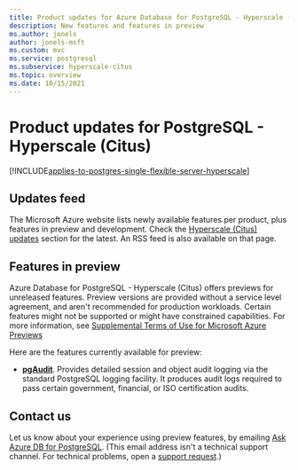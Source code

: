 ```yaml
---
title: Product updates for Azure Database for PostgreSQL - Hyperscale (Citus)
description: New features and features in preview
ms.author: jonels
author: jonels-msft
ms.custom: mvc
ms.service: postgresql
ms.subservice: hyperscale-citus
ms.topic: overview
ms.date: 10/15/2021
---
```


# Product updates for PostgreSQL - Hyperscale (Citus)

[!INCLUDE[applies-to-postgres-single-flexible-server-hyperscale](../includes/applies-to-postgresql-single-flexible-server-hyperscale.md)]

## Updates feed

The Microsoft Azure website lists newly available features per product, plus
features in preview and development. Check the [Hyperscale (Citus)
updates](https://azure.microsoft.com/updates/?category=databases&query=citus)
section for the latest. An RSS feed is also available on that page.

## Features in preview

Azure Database for PostgreSQL - Hyperscale (Citus) offers
previews for unreleased features. Preview versions are provided
without a service level agreement, and aren't recommended for
production workloads. Certain features might not be supported or
might have constrained capabilities.  For more information, see
[Supplemental Terms of Use for Microsoft Azure
Previews](https://azure.microsoft.com/support/legal/preview-supplemental-terms/)

Here are the features currently available for preview:

* **[pgAudit](concepts-audit.md)**. Provides detailed
  session and object audit logging via the standard PostgreSQL
  logging facility. It produces audit logs required to pass
  certain government, financial, or ISO certification audits.

## Contact us

Let us know about your experience using preview features, by emailing [Ask
Azure DB for PostgreSQL](mailto:AskAzureDBforPostgreSQL@service.microsoft.com).
(This email address isn't a technical support channel. For technical problems,
open a [support
request](https://portal.azure.com/#blade/Microsoft_Azure_Support/HelpAndSupportBlade/newsupportrequest).)

